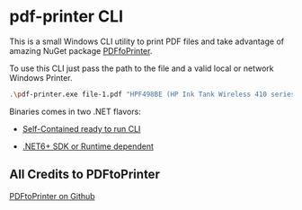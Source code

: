 # pdf-printer CLI

This is a small Windows CLI utility to print PDF files and take advantage of amazing NuGet package [PDFfoPrinter](https://www.nuget.org/packages/PDFtoPrinter).

To use this CLI just pass the path to the file and a valid local or network Windows Printer.

```bash
.\pdf-printer.exe file-1.pdf "HPF498BE (HP Ink Tank Wireless 410 series)"
```

Binaries comes in two .NET flavors:

* [Self-Contained ready to run CLI](https://github.com/diegosiao/pdf-printer-cli/raw/master/binaries/pdf-printer-cli-selfcontained-win-x64.zip)

* [.NET6+ SDK or Runtime dependent](https://github.com/diegosiao/pdf-printer-cli/raw/master/binaries/pdf-printer-cli-dotnet6-dependent-win-x64.zip)

## All Credits to PDFtoPrinter

[PDFtoPrinter on Github](https://github.com/svishnevsky/PDFtoPrinter)
